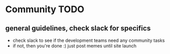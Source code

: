 # Community TODO

## general guidelines, check slack for specifics

- check slack to see if the development teams need any community tasks
- if not, then you're done :) just post memes until site launch
